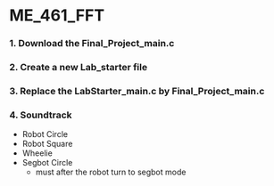 # ME_461_FFT

### 1. Download the Final_Project_main.c 
### 2. Create a new Lab_starter file
### 3. Replace the LabStarter_main.c by Final_Project_main.c

### 4. Soundtrack
* Robot Circle
* Robot Square
* Wheelie 
* Segbot Circle
   * must after the robot turn to segbot mode
